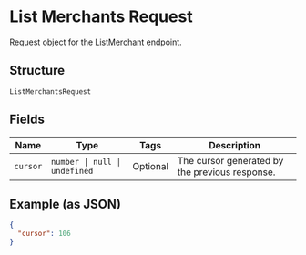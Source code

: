 <!-- Optimized: 2025-10-06 -->
<!-- RPM: 1.6.2.1.1.6.2.1_list-merchants-request_20251006 -->
<!-- Session: E2E RPM DNA Application -->
<!-- AOM: RND (Reggie & Dro) -->
<!-- COI: TECHNOLOGY -->
<!-- RPM: HIGH -->
<!-- ACTION: BUILD -->

# List Merchants Request

Request object for the [ListMerchant](../../doc/api/merchants.md#list-merchants) endpoint.

## Structure

`ListMerchantsRequest`

## Fields

| Name | Type | Tags | Description |
|  --- | --- | --- | --- |
| `cursor` | `number \| null \| undefined` | Optional | The cursor generated by the previous response. |

## Example (as JSON)

```json
{
  "cursor": 106
}
```
